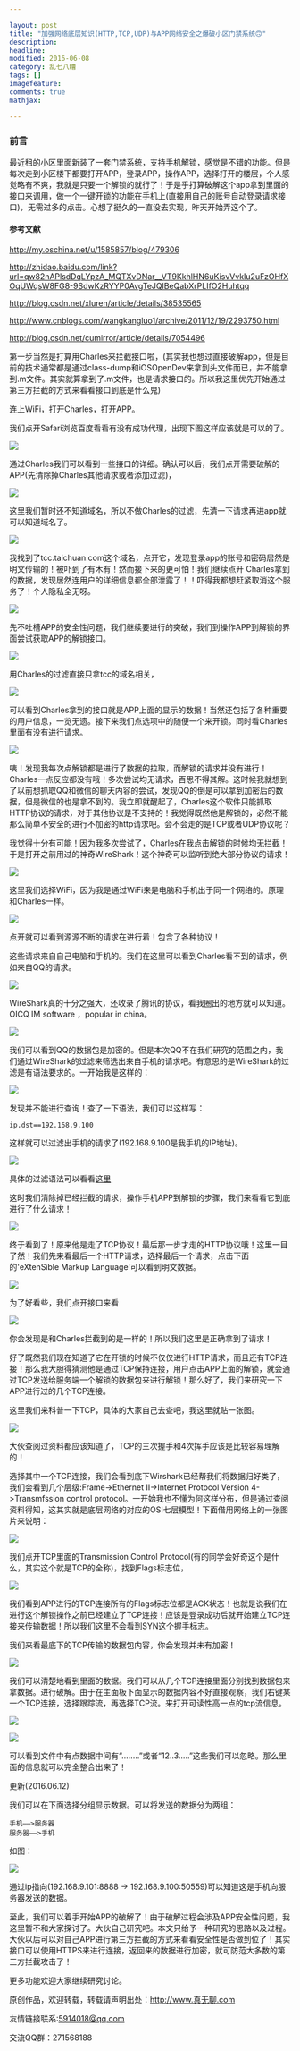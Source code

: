```yaml
---

layout: post
title: "加强网络底层知识(HTTP,TCP,UDP)与APP网络安全之爆破小区门禁系统🙃"
description: 
headline: 
modified: 2016-06-08
category: 乱七八糟
tags: []
imagefeature: 
comments: true
mathjax: 

---
```

 
### 前言

最近租的小区里面新装了一套门禁系统，支持手机解锁，感觉是不错的功能。但是每次走到小区楼下都要打开APP，登录APP，操作APP，选择打开的楼层，个人感觉略有不爽，我就是只要一个解锁的就行了！于是乎打算破解这个app拿到里面的接口来调用，做一个一键开锁的功能在手机上(直接用自己的账号自动登录请求接口)，无需过多的点击。心想了挺久的一直没去实现，昨天开始弄这个了。

#### 参考文献

<http://my.oschina.net/u/1585857/blog/479306>

<http://zhidao.baidu.com/link?url=qw82nAPlsdDqLYpzA_MQTXvDNar__VT9KkhlHN6uKisvVvkIu2uFzOHfXOqUWqsW8FG8-9SdwKzRYYP0AvgTeJQlBeQabXrPLIfO2Huhtqq>

<http://blog.csdn.net/xluren/article/details/38535565>

<http://www.cnblogs.com/wangkangluo1/archive/2011/12/19/2293750.html>

<http://blog.csdn.net/cumirror/article/details/7054496>

第一步当然是打算用Charles来拦截接口啦，(其实我也想过直接破解app，但是目前的技术通常都是通过class-dump和iOSOpenDev来拿到头文件而已，并不能拿到.m文件。其实就算拿到了.m文件，也是请求接口的。所以我这里优先开始通过第三方拦截的方式来看看接口到底是什么鬼)

连上WiFi，打开Charles，打开APP。

我们点开Safari浏览百度看看有没有成功代理，出现下图这样应该就是可以的了。

![](/images/pojiexiaoqu/1.png)

通过Charles我们可以看到一些接口的详细。确认可以后，我们点开需要破解的APP(先清除掉Charles其他请求或者添加过滤)，

![](/images/pojiexiaoqu/4.png)

这里我们暂时还不知道域名，所以不做Charles的过滤，先清一下请求再进app就可以知道域名了。

![](/images/pojiexiaoqu/2.png)

我找到了tcc.taichuan.com这个域名，点开它，发现登录app的账号和密码居然是明文传输的！被吓到了有木有！然而接下来的更可怕！我们继续点开
Charles拿到的数据，发现居然连用户的详细信息都全部泄露了！！吓得我都想赶紧取消这个服务了！个人隐私全无呀。

![](/images/pojiexiaoqu/3.png)

先不吐槽APP的安全性问题，我们继续要进行的突破，我们到操作APP到解锁的界面尝试获取APP的解锁接口。

![](/images/pojiexiaoqu/5.png)

用Charles的过滤直接只拿tcc的域名相关，

![](/images/pojiexiaoqu/6.png)

可以看到Charles拿到的接口就是APP上面的显示的数据！当然还包括了各种重要的用户信息，一览无遗。接下来我们点选项中的随便一个来开锁。同时看Charles里面有没有进行请求。

![](/images/pojiexiaoqu/6.png)

咦！发现我每次点解锁都是进行了数据的拉取，而解锁的请求并没有进行！Charles一点反应都没有哦！多次尝试均无请求，百思不得其解。这时候我就想到了以前想抓取QQ和微信的聊天内容的尝试，发现QQ的倒是可以拿到加密后的数据，但是微信的也是拿不到的。我立即就醒起了，Charles这个软件只能抓取HTTP协议的请求，对于其他协议是不支持的！我觉得既然他是解锁的，必然不能那么简单不安全的进行不加密的http请求吧。会不会走的是TCP或者UDP协议呢？

我觉得十分有可能！因为我多次尝试了，Charles在我点击解锁的时候均无拦截！于是打开之前用过的神奇WireShark！这个神奇可以监听到绝大部分协议的请求！

![](/images/pojiexiaoqu/7.png)

这里我们选择WiFi，因为我是通过WiFi来是电脑和手机出于同一个网络的。原理和Charles一样。

![](/images/pojiexiaoqu/8.png)

点开就可以看到源源不断的请求在进行着！包含了各种协议！

这些请求来自自己电脑和手机的。我们在这里可以看到Charles看不到的请求，例如来自QQ的请求。

![](/images/pojiexiaoqu/9.png)

WireShark真的十分之强大，还收录了腾讯的协议，看我圈出的地方就可以知道。OICQ IM software ，popular in china。

![](/images/pojiexiaoqu/10.png)

我们可以看到QQ的数据包是加密的。但是本次QQ不在我们研究的范围之内，我们通过WireShark的过滤来筛选出来自手机的请求吧。有意思的是WireShark的过滤是有语法要求的。一开始我是这样的：

![](/images/pojiexiaoqu/11.png)

发现并不能进行查询！查了一下语法，我们可以这样写：

	ip.dst==192.168.9.100

这样就可以过滤出手机的请求了(192.168.9.100是我手机的IP地址)。

![](/images/pojiexiaoqu/12.png)

具体的过滤语法可以看看[这里](http://www.cnblogs.com/wangkangluo1/archive/2011/12/19/2293750.html)

这时我们清除掉已经拦截的请求，操作手机APP到解锁的步骤，我们来看看它到底进行了什么请求！

![](/images/pojiexiaoqu/13.png)

终于看到了！原来他是走了TCP协议！最后那一步才走的HTTP协议哦！这里一目了然！我们先来看最后一个HTTP请求，选择最后一个请求，点击下面的'eXtenSible Markup Language'可以看到明文数据。

![](/images/pojiexiaoqu/14.png)

为了好看些，我们点开接口来看

![](/images/pojiexiaoqu/15.png)

你会发现是和Charles拦截到的是一样的！所以我们这里是正确拿到了请求！

好了既然我们现在知道了它在开锁的时候不仅仅进行HTTP请求，而且还有TCP连接！那么我大胆得猜测他是通过TCP保持连接，用户点击APP上面的解锁，就会通过TCP发送给服务端一个解锁的数据包来进行解锁！那么好了，我们来研究一下APP进行过的几个TCP连接。

这里我们来科普一下TCP，具体的大家自己去查吧，我这里就贴一张图。

![](/images/pojiexiaoqu/16.png)

大伙查阅过资料都应该知道了，TCP的三次握手和4次挥手应该是比较容易理解的！

选择其中一个TCP连接，我们会看到底下Wirshark已经帮我们将数据归好类了，我们会看到几个层级:Frame->Ethernet II->Internet Protocol Version 4->Transmfssion control protocol。一开始我也不懂为何这样分布，但是通过查阅资料得知，这其实就是底层网络的对应的OSI七层模型！下面借用网络上的一张图片来说明：

![](/images/pojiexiaoqu/18.png)

我们点开TCP里面的Transmission Control Protocol(有的同学会好奇这个是什么，其实这个就是TCP的全称)，找到Flags标志位，

![](/images/pojiexiaoqu/17.png)

我们看到APP进行的TCP连接所有的Flags标志位都是ACK状态！也就是说我们在进行这个解锁操作之前已经建立了TCP连接！应该是登录成功后就开始建立TCP连接来传输数据！所以我们这里不会看到SYN这个握手标志。

我们来看最底下的TCP传输的数据包内容，你会发现并未有加密！

![](/images/pojiexiaoqu/19.png)

我们可以清楚地看到里面的数据。我们可以从几个TCP连接里面分别找到数据包来拿数据。进行破解。由于在主面板下面显示的数据内容不好直接观察，我们右键某一个TCP连接，选择跟踪流，再选择TCP流。来打开可读性高一点的tcp流信息。

![](/images/pojiexiaoqu/20.png)


![](/images/pojiexiaoqu/21.png)

可以看到文件中有点数据中间有“........”或者“12..3.....”这些我们可以忽略。那么里面的信息就可以完全整合出来了！

更新(2016.06.12)

我们可以在下面选择分组显示数据。可以将发送的数据分为两组：

	手机——>服务器
	服务器——>手机

如图：

![](/images/pojiexiaoqu/22.png)

通过ip指向(192.168.9.101:8888 -> 192.168.9.100:50559)可以知道这是手机向服务器发送的数据。

至此，我们可以着手开始APP的破解了！由于破解过程会涉及APP安全性问题，我这里暂不和大家探讨了。大伙自己研究吧。本文只给予一种研究的思路以及过程。大伙以后可以对自己APP进行第三方拦截的方式来看看安全性是否做到位了！其实接口可以使用HTTPS来进行连接，返回来的数据进行加密，就可防范大多数的第三方拦截攻击了！

更多功能欢迎大家继续研究讨论。

原创作品，欢迎转载，转载请声明出处：http://www.真无聊.com
 
友情链接联系:5914018@qq.com
 
交流QQ群：271568188
